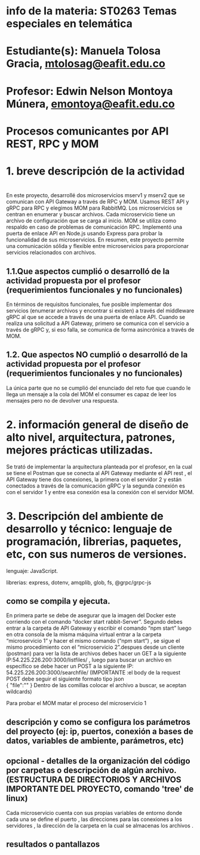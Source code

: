 # info de la materia: ST0263 Temas especiales en telemática
#
# Estudiante(s): Manuela Tolosa Gracia, mtolosag@eafit.edu.co
#
# Profesor: Edwin Nelson Montoya Múnera, emontoya@eafit.edu.co
#

# Procesos comunicantes por API REST, RPC y MOM
#
# 1. breve descripción de la actividad
#
<texto descriptivo>
En este proyecto, desarrollé dos microservicios mserv1 y mserv2 que se comunican con  API Gateway a través de RPC y MOM. Usamos REST API  y gRPC para RPC y elegimos MOM para  RabbitMQ. Los microservicios se centran en enumerar y buscar archivos. Cada microservicio tiene un archivo de configuración que se carga al inicio. MOM se utiliza como respaldo en caso de problemas de comunicación RPC. Implementó una puerta de enlace API  en Node.js usando Express para probar la funcionalidad de sus microservicios. En resumen, este proyecto permite una comunicación sólida y flexible entre microservicios para proporcionar servicios relacionados con archivos.

## 1.1.Que aspectos cumplió o desarrolló de la actividad propuesta por el profesor (requerimientos funcionales y no funcionales)
En términos de requisitos funcionales, fue posible implementar  dos servicios (enumerar archivos y encontrar si existen) a través del middleware gRPC al que se accede a través de una puerta de enlace API. Cuando se realiza una solicitud a API Gateway, primero se comunica  con el servicio a través de gRPC y, si eso falla, se comunica de forma asincrónica a través de MOM. 

## 1.2. Que aspectos NO cumplió o desarrolló de la actividad propuesta por el profesor (requerimientos funcionales y no funcionales)
La única parte que no se cumplió del enunciado del reto fue que cuando le llega un mensaje a la cola del MOM el consumer es capaz de leer los mensajes pero no de devolver una respuesta. 

# 2. información general de diseño de alto nivel, arquitectura, patrones, mejores prácticas utilizadas.
Se trató de implementar la arquitectura planteada por el profesor, en la cual se tiene el Postman que se conecta al API Gateway mediante el API rest , el API Gateway tiene dos conexiones, la primera con el servidor 2 y están conectados a través de la comunicación gRPC y la segunda conexión es con el servidor 1 y entre esa conexión esa la conexión con el servidor MOM.

# 3. Descripción del ambiente de desarrollo y técnico: lenguaje de programación, librerias, paquetes, etc, con sus numeros de versiones.
lenguaje: JavaScript.

librerias: express, dotenv, amqplib, glob, fs, @grpc/grpc-js

## como se compila y ejecuta.
En primera parte se debe de asegurar que la imagen del Docker este corriendo con el comando “docker start rabbit-Server”. Segundo debes entrar a la carpeta de API Gateway y escribir el comando “npm start” luego en otra consola de la misma máquina virtual entrar a la carpeta “microservicio 1” y hacer el mismo comando (“npm start”) , se sigue el mismo procedimiento con el “microservicio 2”.despues desde un cliente (postman) para ver la lista de archivos debes hacer un GET a la siguiente IP:54.225.226.200:3000/listfiles/ , luego para buscar un archivo en específico se debe hacer un POST a la siguiente IP: 54.225.226.200:3000/searchfile/ (IMPORTANTE :el body de la request POST debe seguir el siguiente formato tipo json  
{
  "file":""
}
Dentro de las comillas colocar el archivo a buscar, se aceptan wildcards)

Para probar el MOM matar el proceso del microservicio 1 

## descripción y como se configura los parámetros del proyecto (ej: ip, puertos, conexión a bases de datos, variables de ambiente, parámetros, etc)
## opcional - detalles de la organización del código por carpetas o descripción de algún archivo. (ESTRUCTURA DE DIRECTORIOS Y ARCHIVOS IMPORTANTE DEL PROYECTO, comando 'tree' de linux)
Cada microservicio cuenta con sus propias variables de entorno donde cada una se define el puerto , las direcciones para las conexiones  a los servidores , la dirección de la carpeta en la cual se almacenas los archivos .

## 
## resultados o pantallazos 

